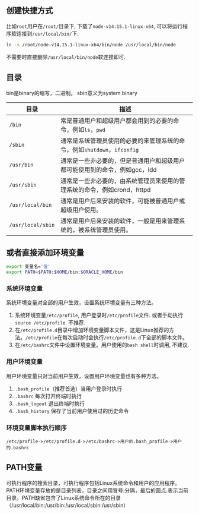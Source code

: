 
## 创建快捷方式
比如`root`用户在`/root/`目录下, 下载了`node-v14.15.1-linux-x64`, 可以将运行程序软连接到`/usr/local/bin/`下.
```sh
ln -s /root/node-v14.15.1-linux-x64/bin/node /usr/local/bin/node
```
不需要时直接删除`/usr/local/bin/node`软连接即可.


## 目录
bin是binary的缩写，二进制。
sbin意义为system binary

目录|描述
--|--
`/bin`|常是普通用户和超级用户都会用到的必要的命令，例如`ls`，`pwd`
`/sbin`|通常是系统管理员使用的必要的来管理系统的命令，例如`shutdown`，`ifconfig`
`/usr/bin`|通常是一些非必要的，但是普通用户和超级用户都可能使用到的命令，例如gcc，ldd
`/usr/sbin`|通常是一些非必要的，由系统管理员来使用的管理系统的命令，例如crond，httpd
`/usr/local/bin`|通常是用户后来安装的软件，可能被普通用户或超级用户使用。
`/usr/local/sbin`|通常是用户后来安装的软件，一般是用来管理系统的，被系统管理员使用。


## 或者直接添加环境变量

```sh
export 变量名='值'
export PATH=$PATH:$HOME/bin:$ORACLE_HOME/bin
```
### 系统环境变量
系统环境变量对全部的用户生效，设置系统环境变量有三种方法。
1. 系统环境变量`/etc/profile`, 用户登录时`/etc/profile`文件. 或者手动执行`source /etc/profile`. 不推荐.
2. 在`/etc/profile.d`目录中增加环境变量脚本文件，这是Linux推荐的方法。`/etc/profile`在每次启动时会执行`/etc/profile.d`下全部的脚本文件。
3. 在`/etc/bashrc`文件中设置环境变量。用户使用的`bash shell`时调用, 不建议.
### 用户环境变量
用户环境变量只对当前用户生效，设置用户环境变量也有多种方法。
1. `.bash_profile`（推荐首选）当用户登录时执行
2. `.bashrc` 每次打开终端时执行
3. `.bash_logout` 退出终端时执行
4. `.bash_history` 保存了当前用户使用过的历史命令

### 环境变量脚本执行顺序
`/etc/profile->/etc/profile.d->/etc/bashrc->用户的.bash_profile->用户的.bashrc`


## PATH变量
可执行程序的搜索目录，可执行程序包括Linux系统命令和用户的应用程序。PATH环境变量存放的是目录列表，目录之间用冒号:分隔，最后的圆点.表示当前目录。PATH缺省包含了Linux系统命令所在的目录（/usr/local/bin:/usr/bin:/usr/local/sbin:/usr/sbin）
